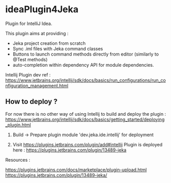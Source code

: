 # ideaPlugin4Jeka

Plugin for IntelliJ Idea.

This plugin aims at providing :

* Jeka project creation from scratch
* Sync .iml files with Jeka command classes
* Buttons to launch command methods directly from editor (similarly to @Test methods)
* auto-completion within dependency API for module dependencies.

Intellij Plugin dev ref : https://www.jetbrains.org/intellij/sdk/docs/basics/run_configurations/run_configuration_management.html

## How to deploy ?

For now there is no other way of using Intellij to build and deploy the plugin :
https://www.jetbrains.org/intellij/sdk/docs/basics/getting_started/deploying_plugin.html

1. Build -> Prepare plugin module 'dev.jeka.ide.intellij' for deployment

2. Visit https://plugins.jetbrains.com/plugin/add#intellij
   Plugin is deployed here : https://plugins.jetbrains.com/plugin/13489-jeka
   
Resources :

https://plugins.jetbrains.com/docs/marketplace/plugin-upload.html
https://plugins.jetbrains.com/plugin/13489-jeka/
   

 
